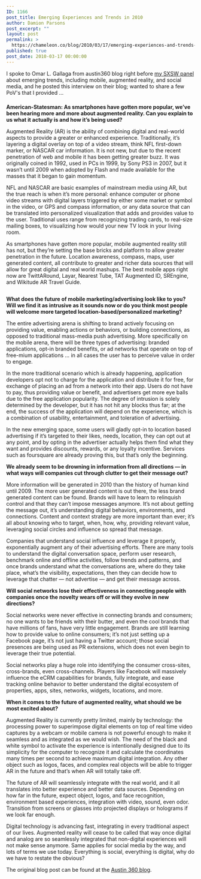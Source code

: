```yaml
---
ID: 1166
post_title: Emerging Experiences and Trends in 2010
author: Damion Parsons
post_excerpt: ""
layout: post
permalink: >
  https://chameleon.co/blog/2010/03/17/emerging-experiences-and-trends-in-2010/
published: true
post_date: 2010-03-17 00:00:00
---
```

I spoke to Omar L. Gallaga from austin360 blog right before <a title="Real-Time Everything: The Era of Communication Ubiquity" href="https://my.sxsw.com/events/event/642" target="_blank" rel="noopener noreferrer">my SXSW panel</a> about emerging trends, including mobile, augmented reality, and social media, and he posted this interview on their blog; wanted to share a few PoV's that I provided ...
<p style="margin: 0px; padding: 0.5em 0px 0.5em 0px;"><strong>American-Statesman: As smartphones have gotten more popular, we’ve been hearing more and more about augmented reality. Can you explain to us what it actually is and how it’s being used?</strong></p>
<p style="margin: 0px; padding: 0.5em 0px 0.5em 0px;">Augmented Reality (AR) is the ability of combining digital and real-world aspects to provide a greater or enhanced experience. Traditionally, it’s layering a digital overlay on top of a video stream, think NFL first-down marker, or NASCAR car information. It is not new, but due to the recent penetration of web and mobile it has been getting greater buzz. It was originally coined in 1992, used in PCs in 1999, by Sony PS3 in 2007, but it wasn’t until 2009 when adopted by Flash and made available for the masses that it began to gain momentum.</p>
<p style="margin: 0px; padding: 0.5em 0px 0.5em 0px;">NFL and NASCAR are basic examples of mainstream media using AR, but the true reach is when it’s more personal: enhance computer or phone video streams with digital layers triggered by either some market or symbol in the video, or GPS and compass information, or any data source that can be translated into personalized visualization that adds and provides value to the user. Traditional uses range from recognizing trading cards, to real-size mailing boxes, to visualizing how would your new TV look in your living room.</p>
<p style="margin: 0px; padding: 0.5em 0px 0.5em 0px;">As smartphones have gotten more popular, mobile augmented reality still has not, but they’re setting the base bricks and platform to allow greater penetration in the future. Location awareness, compass, maps, user generated content, all contribute to greater and richer data sources that will allow for great digital and real world mashups. The best mobile apps right now are TwittARound, Layar, Nearest Tube, TAT Augmented ID, SREngine, and Wikitude AR Travel Guide.</p>
<p style="margin: 0px; padding: 0.5em 0px 0.5em 0px;"><!--more--></p>
<p style="margin: 0px; padding: 0.5em 0px 0.5em 0px;"><strong>What does the future of mobile marketing/advertising look like to you? Will we find it as intrusive as it sounds now or do you think most people will welcome more targeted location-based/personalized marketing?</strong></p>
<p style="margin: 0px; padding: 0.5em 0px 0.5em 0px;">The entire advertising arena is shifting to brand actively focusing on providing value, enabling actions or behaviors, or building connections, as opposed to traditional mass-media push advertising. More specifically on the mobile arena, there will be three types of advertising: branded applications, opt-in branded benefits, or ad networks that operate on top of free-mium applications … in all cases the user has to perceive value in order to engage.</p>
<p style="margin: 0px; padding: 0.5em 0px 0.5em 0px;">In the more traditional scenario which is already happening, application developers opt not to charge for the application and distribute it for free, for exchange of placing an ad from a network into their app. Users do not have to pay, thus providing value or benefit, and advertisers get more eye balls due to the free application popularity. The degree of intrusion is solely determined by the developer, but it has not hit any blocks thus far; at the end, the success of the application will depend on the experience, which is a combination of usability, entertainment, and toleration of advertising.</p>
<p style="margin: 0px; padding: 0.5em 0px 0.5em 0px;">In the new emerging space, some users will gladly opt-in to location based advertising if it’s targeted to their likes, needs, location, they can opt out at any point, and by opting in the advertiser actually helps them find what they want and provides discounts, rewards, or any loyalty incentive. Services such as foursquare are already proving this, but that’s only the beginning.</p>
<p style="margin: 0px; padding: 0.5em 0px 0.5em 0px;"><strong>We already seem to be drowning in information from all directions — in what ways will companies cut through clutter to get their message out?</strong></p>
<p style="margin: 0px; padding: 0.5em 0px 0.5em 0px;">More information will be generated in 2010 than the history of human kind until 2009. The more user generated content is out there, the less brand generated content can be found. Brands will have to learn to relinquish control and that they can’t impose messages anymore. It’s not about getting the message out, it’s understanding digital behaviors, environments, and connections. Content and context strategy are more important than ever; it’s all about knowing who to target, when, how, why, providing relevant value, leveraging social circles and influence so spread that message.</p>
<p style="margin: 0px; padding: 0.5em 0px 0.5em 0px;">Companies that understand social influence and leverage it properly, exponentially augment any of their advertising efforts. There are many tools to understand the digital conversation space, perform user research, benchmark online and offline activities, follow trends and patterns, and once brands understand what the conversations are, where do they take place, what’s the visibility, expectations, then they can decide how to leverage that chatter — not advertise — and get their message across.</p>
<p style="margin: 0px; padding: 0.5em 0px 0.5em 0px;"><strong>Will social networks lose their effectiveness in connecting people with companies once the novelty wears off or will they evolve in new directions?</strong></p>
<p style="margin: 0px; padding: 0.5em 0px 0.5em 0px;">Social networks were never effective in connecting brands and consumers; no one wants to be friends with their butter, and even the cool brands that have millions of fans, have very little engagement. Brands are still learning how to provide value to online consumers; it’s not just setting up a Facebook page, it’s not just having a Twitter account; those social presences are being used as PR extensions, which does not even begin to leverage their true potential.</p>
<p style="margin: 0px; padding: 0.5em 0px 0.5em 0px;">Social networks play a huge role into identifying the consumer cross-sites, cross-brands, even cross-channels. Players like Facebook will massively influence the eCRM capabilities for brands, fully integrate, and ease tracking online behavior to better understand the digital ecosystem of properties, apps, sites, networks, widgets, locations, and more.</p>
<p style="margin: 0px; padding: 0.5em 0px 0.5em 0px;"><strong>When it comes to the future of augmented reality, what should we be most excited about?</strong></p>
<p style="margin: 0px; padding: 0.5em 0px 0.5em 0px;">Augmented Reality is currently pretty limited, mainly by technology: the processing power to superimpose digital elements on top of real time video captures by a webcam or mobile camera is not powerful enough to make it seamless and as integrated as we would wish. The need of the black and white symbol to activate the experience is intentionally designed due to its simplicity for the computer to recognize it and calculate the coordinates many times per second to achieve maximum digital integration. Any other object such as logos, faces, and complex real objects will be able to trigger AR in the future and that’s when AR will totally take off.</p>
<p style="margin: 0px; padding: 0.5em 0px 0.5em 0px;">The future of AR will seamlessly integrate with the real world, and it all translates into better experience and better data sources. Depending on how far in the future, expect object, logos, and face recognition, environment based experiences, integration with video, sound, even odor. Transition from screens or glasses into projected displays or holograms if we look far enough.</p>
<p style="margin: 0px; padding: 0.5em 0px 0.5em 0px;">Digital technology is advancing fast, integrating in every traditional aspect of our lives. Augmented reality will cease to be called that way once digital and analog are so seamlessly integrated that non-digital experiences will not make sense anymore. Same applies for social media by the way, and lots of terms we use today. Everything is social, everything is digital, why do we have to restate the obvious?</p>
<p style="margin: 0px; padding: 0.5em 0px 0.5em 0px;">The original blog post can be found at the <a title="Panel preview: ‘Real-Time Everything: The Era of Communication Ubiquity’" href="https://www.austin360.com/blogs/content/shared-gen/blogs/austin/digitalsavant/entries/2010/03/12/panel_preview_r.html/blogs/content/shared-gen/blogs/austin/digitalsavant/entries/2010/03/12/panel_preview_r.html" target="_blank" rel="noopener noreferrer">Austin 360 blog</a>.</p>